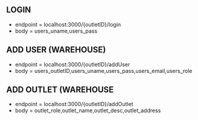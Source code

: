 ## LOGIN
- endpoint = localhost:3000/{outletID}/login
- body = users_uname,users_pass

## ADD USER (WAREHOUSE)
- endpoint = localhost:3000/{outletID}/addUser
- body = users_outletID,users_uname,users_pass,users_email,users_role

## ADD OUTLET (WAREHOUSE
- endpoint = localhost:3000/{outletID}/addOutlet
- body = outlet_role,outlet_name,outlet_desc,outlet_address
